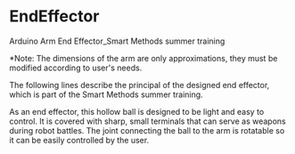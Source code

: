 # EndEffector
Arduino Arm End Effector_Smart Methods summer training

*Note: The dimensions of the arm are only approximations, they must be modified according to user's needs. 

The following lines describe the principal of the designed end effector, which is part of the Smart Methods summer training.

As an end effector, this hollow ball is designed to be light and easy to control. It is covered with sharp, small terminals that can serve as weapons during robot battles. The joint connecting the ball to the arm is rotatable so it can be easily controlled by the user.
